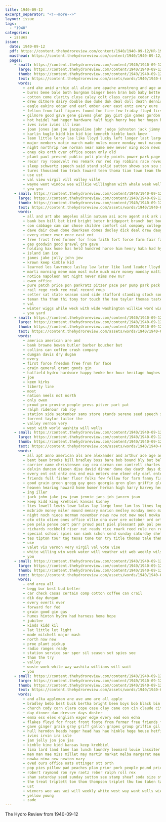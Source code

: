 ```yaml
---
title: 1940-09-12
excerpt_separator: "<!--more-->"
layout: issue
tags:
  - "1940"
categories:
  - issues
issue:
  date: 1940-09-12
  pdf: https://content.thehydroreview.com/content/1940/1940-09-12/HR-1940-09-12.pdf
  masthead: https://content.thehydroreview.com/content/1940/1940-09-12/masthead/HR-1940-09-12.jpg
  pages:
    - small: https://content.thehydroreview.com/content/1940/1940-09-12/small/HR-1940-09-12-01.jpg
      large: https://content.thehydroreview.com/content/1940/1940-09-12/large/HR-1940-09-12-01.jpg
      thumb: https://content.thehydroreview.com/content/1940/1940-09-12/thumbnails/HR-1940-09-12-01.jpg
      text: https://content.thehydroreview.com/assets/words/1940/1940-09-12/HR-1940-09-12-01.txt
      words:
        - ard ake amid archie all alvin are apache armstrong and age admire america auxier ane alter
        - burns bene bale both burgman binger been bran bob baby bette ber back ben business boys but batter board bank bryan brick best band brought bobby brings began big better browne bonus bel brood billy ball bang black
        - cotton come clarity close caley colt class carrie cedar city count crissman carruth cas chee con cece charles chu charlie clyde church chet colts county came carni caddo cording college chose cattle check credit chi child cartwright cantrell
        - drew ditmore dairy double due duke duk deal doll death dennis dry dozier dress during duce david dies daughter dog
        - eagle eakins edgar end earl ember ever east entz every eure
        - felton from fail figures found fon fire few friday floyd first for fair former fee fairly floor frames far free
        - gilmore good gave gene givens glen gay gist gin games gordon grand given granite goods gift grounds gibbs george grade group griffin
        - hot heidel had heger hardware half high henry hee her hogan hall ham hair hould hinton hopewell has hinte horse husband hydro held heart him home health head harding how halls house hollywood howard harold
        - ives ivie ivins ill ivan
        - joan jones jan joe jacqueline john judge johnston jack jimmy just jon
        - karlin kugle kidd kim kid kie kenneth kimble kock know
        - leon little leroy lae like lloyd lucky left longer last large light lucille lacks likely lobe land lingle lew lovely
        - major members matin march made mules moore monday most masoner much mat mares mond mak mansell mule murphy man mason mess more messimer middle many mer marion miss mil matter morning maso miles mile mare mor moment martin
        - night northrip noe norman near name new never ning noon news noel note ned not
        - oney oks orth over office ocean only old
        - plant paul present public poli plenty points power park page pete pic piles perry president part prem place pel people pope
        - recor roy roosevelt rex remark run red ray robbins race reveal reas rece running ran real rush russell ralph rock robert
        - sleep schwartz speech said stand solid sutton shows son sou september seats such stage steward suares stock space sunday sept stuff shearer sie sees susie steel school speak style service struck small state saw still she stallion store stockton sake shown special second sid sister span scot saturday scott study sparks smith show
        - tures thousand too track toward teen thoma tian town team theron than ton tun thi them tour the trim thon ted thing toy ties then ting talk taff train thomas
        - use ust
        - val view virgil vill valley ville
        - wayne went window wee willkie willingham with whale week wells wellen washita why west wilkie winners wildman wente won word was well web willing water weatherford white work will wendell winner wife
        - yea you
    - small: https://content.thehydroreview.com/content/1940/1940-09-12/small/HR-1940-09-12-02.jpg
      large: https://content.thehydroreview.com/content/1940/1940-09-12/large/HR-1940-09-12-02.jpg
      thumb: https://content.thehydroreview.com/content/1940/1940-09-12/thumbnails/HR-1940-09-12-02.jpg
      text: https://content.thehydroreview.com/assets/words/1940/1940-09-12/HR-1940-09-12-02.txt
      words:
        - all and art abe angeles allin autumn asi acre agent ask ark are ane atha
        - bank ben bill bet bird bright beter bridgeport branch but books better barga bere
        - con cabbage cam can chose childre comfort cal company college
        - dave dair down done duerksen domes dooley dick deal drew daughter dam deere dal
        - every eimer ever ence east ent
        - free frost fred former for from faith fort force farm fair fam
        - gas goodwin good gravel gra gave
        - holding hax home has held hundred horse him henry haba had hydro helen
        - island ian ice
        - janes jake jolly john jew
        - krown keep kimble kid
        - learned les lawrence lasley law later like land leader lloyd lion likes lawyer line
        - marti morning mene man most mule much mire money monday mattie men miss moor model made main monta more matt
        - notice napoleon not night never nims new nur
        - owen office
        - pure patch price pon pankratz pitzer pace per pump park peck perle peo president pay pro
        - rail rege rock ree real record roup
        - setter sat state season sand side stafford standing stock song see show stover speak sale sia salary
        - tenan tha than thi tony tor touch the tee taylor thomas taste tindel trip train trish
        - val
        - winter wiggs while weck with wide washington willkie word winner work wesley weather was week weatherford worms ware wil wendell west
        - you yard
    - small: https://content.thehydroreview.com/content/1940/1940-09-12/small/HR-1940-09-12-03.jpg
      large: https://content.thehydroreview.com/content/1940/1940-09-12/large/HR-1940-09-12-03.jpg
      thumb: https://content.thehydroreview.com/content/1940/1940-09-12/thumbnails/HR-1940-09-12-03.jpg
      text: https://content.thehydroreview.com/assets/words/1940/1940-09-12/HR-1940-09-12-03.txt
      words:
        - america american are and
        - bank browne bowen butler barber boucher but
        - collins can coffee crush company
        - dungan davis dry dugan
        - every
        - first force freedom free from for face
        - grain general grant goods gin
        - hatfield hydro hardware happy henke her hour heritage hughes hamilton
        - joe
        - keen kirks
        - liberty line
        - most
        - nation neels not north
        - only owen
        - proud pro provine people press pitzer part pat
        - ralph ridenour rob roy
        - station side september sams store stands serene seed speech state style service spies stand
        - torrent taylor tailor the
        - valley vernon very
        - west with world washita will wells
    - small: https://content.thehydroreview.com/content/1940/1940-09-12/small/HR-1940-09-12-04.jpg
      large: https://content.thehydroreview.com/content/1940/1940-09-12/large/HR-1940-09-12-04.jpg
      thumb: https://content.thehydroreview.com/content/1940/1940-09-12/thumbnails/HR-1940-09-12-04.jpg
      text: https://content.thehydroreview.com/assets/words/1940/1940-09-12/HR-1940-09-12-04.txt
      words:
        - all apt anno american als are alexander and arthur ace age auxier atter ary aid ake art abernathy ara ard altus ane
        - bent been brooks bill bradley boss bare bob bound bly but bell blackwell buy bui bertha bahney bale begin betty better brief boe barney bec belle bank bry blank business
        - carrier came christensen cay cea carman con cantrell charles cope colony caddo county casper can course come cream cry cold city chester cake charlie cas clyde caras cate curtis cage carrie cattle
        - delvin duncan diesen dise david dinner dune day death days dillard dalke dunnington dunn dale dorothy during
        - every ent est entz ens end esa enters ene elmer ely earl enter eres
        - friends full fisher floor folks few fellow for farm fanny first froese fam fed friday fie fer from field failing flow flock fair
        - good grain green gregg gay goes georgia gren glen griffin glos glenn george gas givens gum gin garr gene
        - heaven hearing howard home homer herman high harry harvey her hath hubert harding hard him haye helen har hess hater hise hafer hatfield herndon has had henry hot hal herford hydro homa host happy
        - ing iller
        - jack john jake jew jean jennie jans job janzen joan
        - keep kidd king krehbiel kansas kidney
        - lies lowell lewis lowe lalas lay large love lam los lines lope lloyd lamonte let left liner last leona
        - mcbride money miler mound menary marion medley monday meno matter michael made mary meo mills more miss mash march montana mat mansion munch missouri memory marie man moar mccully mir marjorie martin mia many merit merle
        - night noch niece norman november news now not new neel nowka neelis north
        - oto otto olive ones office ollie ona over ore october ord ort oki
        - pen pela pense part parr proud post piel pleasant pak pal people price pierce pany past payne press pee per pair park pitzer person paul pride
        - richards rockhold riser rat ready rice roark reed rule ren roup reynolds raid ree rates roy reer raymond ridge rand
        - special school spies son sank schon send sunday saturday sheldon stutzman sho save second sister shape season sami sis sun september schuyler scott supply saving sack service senda settle sone show smith soran sei stock sea sisk star springs stockton simmons seed salesman shall
        - tes tipton tour tag texas tone ton try title thomas tale them tee thompson tune turns treat teeter than tote triplett thee ted tobe the
        - use
        - valet vis vernon very virgil val vote vise
        - white willing win week water will weather wit web weekly wilson weeks way went wine was with winter words wonsley wedding wendell worm weatherford
        - you
    - small: https://content.thehydroreview.com/content/1940/1940-09-12/small/HR-1940-09-12-05.jpg
      large: https://content.thehydroreview.com/content/1940/1940-09-12/large/HR-1940-09-12-05.jpg
      thumb: https://content.thehydroreview.com/content/1940/1940-09-12/thumbnails/HR-1940-09-12-05.jpg
      text: https://content.thehydroreview.com/assets/words/1940/1940-09-12/HR-1940-09-12-05.txt
      words:
        - and area all
        - begg bur best bud better
        - car check casas certain comp cotton coffee can crail
        - dik day dungan
        - every everts ever
        - forward for fed
        - grain good gin gas
        - humes hinton hydro had harness home hope
        - jubilee
        - kinds kidd kil
        - lat little let light
        - made mitchell major mash
        - north now new
        - proe plant pickup
        - radio ranges ready
        - station service sur sper sil season set spies see
        - than the try
        - valley
        - waste work while way washita williams will wait
        - you
    - small: https://content.thehydroreview.com/content/1940/1940-09-12/small/HR-1940-09-12-06.jpg
      large: https://content.thehydroreview.com/content/1940/1940-09-12/large/HR-1940-09-12-06.jpg
      thumb: https://content.thehydroreview.com/content/1940/1940-09-12/thumbnails/HR-1940-09-12-06.jpg
      text: https://content.thehydroreview.com/assets/words/1940/1940-09-12/HR-1940-09-12-06.txt
      words:
        - and alka appleman ane ave amo are all apple
        - bradley bebo best buck bertha bright been boys bob black bin bologna ben butter bute beans bach bem bandy barley butters basket bryson butt bread burton bren bee bares bixler box belle better
        - church cody corn clara cope case clay cane con cin claude city coffee cheese carton childs castoria cee ciara chas coon care champion cates clinton clock cole calle christian clyde cue cream
        - day dinner dan dresser days doster
        - emma ess eles english eager edge every ead eon edna
        - flakes floyd for frost front foote from former free friends field first
        - gave ginger grain gray griff gallon grapes group griffin gil ghee gold gerst gatton gaon gibson gato graham
        - hull herndon heads heger head has hae hinkle hege house hetfield hydro hyer henke heidebrecht hie hed her handa
        - ivins irvin ira isle
        - jam jelly jon joe jas
        - kimble kine kidd kansas keep krehbiel
        - lima lard land lane lam lunch laundry leonard louie lassiter liggett lloyd lamb lilian lew life lao lion lee
        - men man mae miss millet may martin market melba margaret mee members mer mary
        - nowka nina new newton nary
        - oved ours office oats ottinger ott orth
        - pop pies pillow pad peaches plan prior pork people pound price peete pla paul pastor painting por pauline pure piece past patterson pat powder pounds pitzer phillips page
        - robert raymond ron rye raetz reber ralph roll rex
        - shan saturday seed sunday sutton see stamp sheaf soda size stover scarf seltzer salle spohn son springs side sapien save special steer store stallion sibson school soap sacha spor sible september set state sale sid sil say she sic stitch
        - the treat triplett tom thom thompson triplet thu too taken take town taylor them teen tie tok tae tse top tea thomas tost
        - ust
        - wieners wee was wei will weekly white west way want wells wie wilt with winning why wheat wane wayne work
        - yellow young
        - zade
---
```


The Hydro Review from 1940-09-12

<!--more-->

